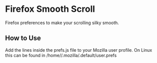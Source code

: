 # Firefox Smooth Scroll
Firefox preferences to make your scrolling silky smooth.

## How to Use
Add the lines inside the prefs.js file to your Mozilla user profile. On Linux this can be found in /home/<username>/.mozilla/<foo>.default/user.prefs
